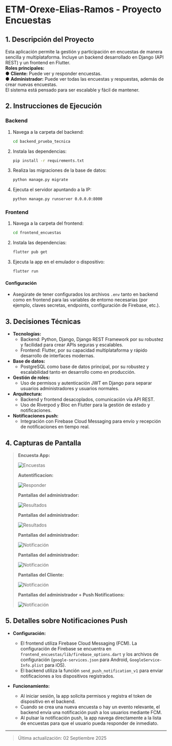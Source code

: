 # ETM-Orexe-Elias-Ramos - Proyecto Encuestas

## 1. Descripción del Proyecto

Esta aplicación permite la gestión y participación en encuestas de manera sencilla y multiplataforma. Incluye un backend desarrollado en Django (API REST) y un frontend en Flutter.  
**Roles principales:**  
● **Cliente:** Puede ver y responder encuestas.  
● **Administrador:** Puede ver todas las encuestas y respuestas, además de crear nuevas encuestas.  
El sistema está pensado para ser escalable y fácil de mantener.

## 2. Instrucciones de Ejecución

### Backend

1. Navega a la carpeta del backend:
   ```bash
   cd backend_prueba_tecnica
   ```
2. Instala las dependencias:
   ```bash
   pip install -r requirements.txt
   ```
3. Realiza las migraciones de la base de datos:
   ```bash
   python manage.py migrate
   ```
4. Ejecuta el servidor apuntando a la IP:
   ```bash
   python manage.py runserver 0.0.0.0:8000
   ```

### Frontend

1. Navega a la carpeta del frontend:
   ```bash
   cd frontend_encuestas
   ```
2. Instala las dependencias:
   ```bash
   flutter pub get
   ```
3. Ejecuta la app en el emulador o dispositivo:
   ```bash
   flutter run
   ```

#### Configuración

- Asegúrate de tener configurados los archivos `.env` tanto en backend como en frontend para las variables de entorno necesarias (por ejemplo, claves secretas, endpoints, configuración de Firebase, etc.).

## 3. Decisiones Técnicas

- **Tecnologías:**  
  - Backend: Python, Django, Django REST Framework por su robustez y facilidad para crear APIs seguras y escalables.
  - Frontend: Flutter, por su capacidad multiplataforma y rápido desarrollo de interfaces modernas.
- **Base de datos:**  
  - PostgreSQL como base de datos principal, por su robustez y escalabilidad tanto en desarrollo como en producción.
- **Gestión de roles:**  
  - Uso de permisos y autenticación JWT en Django para separar usuarios administradores y usuarios normales.
- **Arquitectura:**  
  - Backend y frontend desacoplados, comunicación vía API REST.
  - Uso de Riverpod y Bloc en Flutter para la gestión de estado y notificaciones.
- **Notificaciones push:**  
  - Integración con Firebase Cloud Messaging para envío y recepción de notificaciones en tiempo real.

## 4. Capturas de Pantalla

> **Encuesta App:**
>
> ![Encuestas](img1.png)
>
> **Autentificacion:**
>
> ![Responder](img2.png)
>
> **Pantallas del administrador:**
>
> ![Resultados](img3.png)
>
> **Pantallas del administrador:**
>
> ![Resultados](img4.png)
>
> **Pantallas del administrador:**
>
> ![Notificación](img4.png)
>
> **Pantallas del administrador:**
>
> ![Notificación](img5.png)
>
> **Pantallas del Cliente:**
>
> ![Notificación](img6.png)
>
> **Pantallas del administrador + Push Notifications:**
>
> ![Notificación](img7.png)


## 5. Detalles sobre Notificaciones Push

- **Configuración:**  
  - El frontend utiliza Firebase Cloud Messaging (FCM). La configuración de Firebase se encuentra en `frontend_encuestas/lib/firebase_options.dart` y los archivos de configuración (`google-services.json` para Android, `GoogleService-Info.plist` para iOS).
  - El backend utiliza la función `send_push_notification_v1` para enviar notificaciones a los dispositivos registrados.

- **Funcionamiento:**  
  - Al iniciar sesión, la app solicita permisos y registra el token de dispositivo en el backend.
  - Cuando se crea una nueva encuesta o hay un evento relevante, el backend envía una notificación push a los usuarios mediante FCM.
  - Al pulsar la notificación push, la app navega directamente a la lista de encuestas para que el usuario pueda responder de inmediato.

---

> Última actualización: 02 Septiembre 2025
